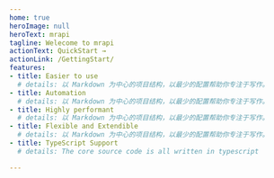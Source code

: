 ```yaml
---
home: true
heroImage: null
heroText: mrapi
tagline: Welecome to mrapi
actionText: QuickStart →
actionLink: /GettingStart/
features:
- title: Easier to use
  # details: 以 Markdown 为中心的项目结构，以最少的配置帮助你专注于写作。
- title: Automation
  # details: 以 Markdown 为中心的项目结构，以最少的配置帮助你专注于写作。
- title: Highly performant
  # details: 以 Markdown 为中心的项目结构，以最少的配置帮助你专注于写作。
- title: Flexible and Extendible
  # details: 以 Markdown 为中心的项目结构，以最少的配置帮助你专注于写作。
- title: TypeScript Support
  # details: The core source code is all written in typescript

---
```


<!-- <Footer/> -->